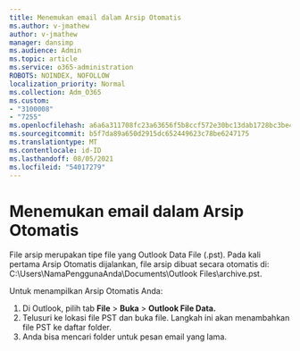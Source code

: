 ```yaml
---
title: Menemukan email dalam Arsip Otomatis
ms.author: v-jmathew
author: v-jmathew
manager: dansimp
ms.audience: Admin
ms.topic: article
ms.service: o365-administration
ROBOTS: NOINDEX, NOFOLLOW
localization_priority: Normal
ms.collection: Adm_O365
ms.custom:
- "3100008"
- "7255"
ms.openlocfilehash: a6a6a311708fc23a63656f5b8ccf572e30bc13dab1728bc3be48ad36aeb35077
ms.sourcegitcommit: b5f7da89a650d2915dc652449623c78be6247175
ms.translationtype: MT
ms.contentlocale: id-ID
ms.lasthandoff: 08/05/2021
ms.locfileid: "54017279"
---
```

# <a name="find-email-in-autoarchive"></a>Menemukan email dalam Arsip Otomatis

File arsip merupakan tipe file yang Outlook Data File (.pst). Pada kali pertama Arsip Otomatis dijalankan, file arsip dibuat secara otomatis di: C:\Users\NamaPenggunaAnda\Documents\Outlook Files\archive.pst.

Untuk menampilkan Arsip Otomatis Anda:

1. Di Outlook, pilih tab **File** > **Buka**  >  **Outlook File Data.**
2. Telusuri ke lokasi file PST dan buka file. Langkah ini akan menambahkan file PST ke daftar folder.
3. Anda bisa mencari folder untuk pesan email yang lama.
